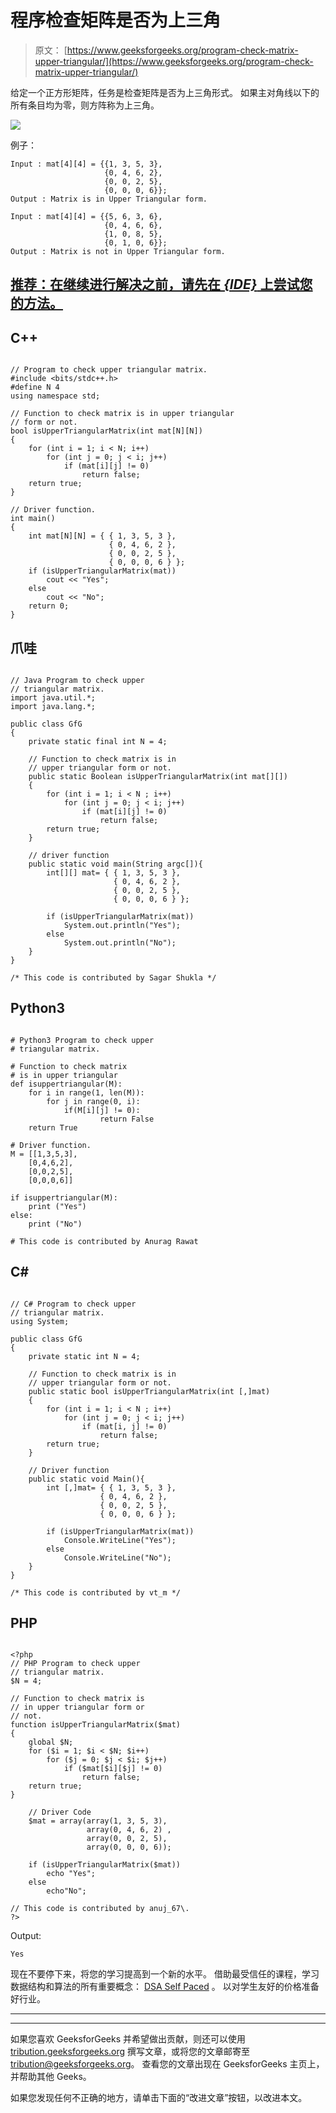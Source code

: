 # 程序检查矩阵是否为上三角

> 原文： [https://www.geeksforgeeks.org/program-check-matrix-upper-triangular/](https://www.geeksforgeeks.org/program-check-matrix-upper-triangular/)

给定一个正方形矩阵，任务是检查矩阵是否为上三角形式。 如果主对角线以下的所有条目均为零，则方阵称为上三角。

![](img/aec884395a5633faf9dd50e65feda1dc.png)

例子：

```
Input : mat[4][4] = {{1, 3, 5, 3},
                     {0, 4, 6, 2},
                     {0, 0, 2, 5},
                     {0, 0, 0, 6}};
Output : Matrix is in Upper Triangular form.

Input : mat[4][4] = {{5, 6, 3, 6},
                     {0, 4, 6, 6},
                     {1, 0, 8, 5},
                     {0, 1, 0, 6}};
Output : Matrix is not in Upper Triangular form.

```

## [推荐：在继续进行解决之前，请先在 ***{IDE}*** 上尝试您的方法。](https://ide.geeksforgeeks.org/)

## C++ 

```

// Program to check upper triangular matrix. 
#include <bits/stdc++.h> 
#define N 4 
using namespace std; 

// Function to check matrix is in upper triangular 
// form or not. 
bool isUpperTriangularMatrix(int mat[N][N]) 
{ 
    for (int i = 1; i < N; i++) 
        for (int j = 0; j < i; j++) 
            if (mat[i][j] != 0) 
                return false; 
    return true; 
} 

// Driver function. 
int main() 
{ 
    int mat[N][N] = { { 1, 3, 5, 3 }, 
                      { 0, 4, 6, 2 }, 
                      { 0, 0, 2, 5 }, 
                      { 0, 0, 0, 6 } }; 
    if (isUpperTriangularMatrix(mat)) 
        cout << "Yes"; 
    else
        cout << "No"; 
    return 0; 
} 

```

## 爪哇

```

// Java Program to check upper  
// triangular matrix. 
import java.util.*; 
import java.lang.*; 

public class GfG 
{ 
    private static final int N = 4; 

    // Function to check matrix is in 
    // upper triangular form or not. 
    public static Boolean isUpperTriangularMatrix(int mat[][]) 
    { 
        for (int i = 1; i < N ; i++) 
            for (int j = 0; j < i; j++) 
                if (mat[i][j] != 0) 
                    return false; 
        return true; 
    }  

    // driver function 
    public static void main(String argc[]){ 
        int[][] mat= { { 1, 3, 5, 3 }, 
                       { 0, 4, 6, 2 }, 
                       { 0, 0, 2, 5 }, 
                       { 0, 0, 0, 6 } }; 

        if (isUpperTriangularMatrix(mat)) 
            System.out.println("Yes"); 
        else
            System.out.println("No"); 
    } 
} 

/* This code is contributed by Sagar Shukla */

```

## Python3

```

# Python3 Program to check upper  
# triangular matrix. 

# Function to check matrix  
# is in upper triangular 
def isuppertriangular(M): 
    for i in range(1, len(M)): 
        for j in range(0, i): 
            if(M[i][j] != 0):  
                    return False
    return True

# Driver function. 
M = [[1,3,5,3], 
    [0,4,6,2], 
    [0,0,2,5], 
    [0,0,0,6]] 

if isuppertriangular(M): 
    print ("Yes") 
else: 
    print ("No") 

# This code is contributed by Anurag Rawat 

```

## C# 

```

// C# Program to check upper  
// triangular matrix. 
using System; 

public class GfG 
{ 
    private static int N = 4; 

    // Function to check matrix is in 
    // upper triangular form or not. 
    public static bool isUpperTriangularMatrix(int [,]mat) 
    { 
        for (int i = 1; i < N ; i++) 
            for (int j = 0; j < i; j++) 
                if (mat[i, j] != 0) 
                    return false; 
        return true; 
    }  

    // Driver function 
    public static void Main(){ 
        int [,]mat= { { 1, 3, 5, 3 }, 
                    { 0, 4, 6, 2 }, 
                    { 0, 0, 2, 5 }, 
                    { 0, 0, 0, 6 } }; 

        if (isUpperTriangularMatrix(mat)) 
            Console.WriteLine("Yes"); 
        else
            Console.WriteLine("No"); 
    } 
} 

/* This code is contributed by vt_m */

```

## PHP

```

<?php 
// PHP Program to check upper  
// triangular matrix. 
$N = 4; 

// Function to check matrix is  
// in upper triangular form or 
// not. 
function isUpperTriangularMatrix($mat) 
{ 
    global $N; 
    for ($i = 1; $i < $N; $i++) 
        for ($j = 0; $j < $i; $j++) 
            if ($mat[$i][$j] != 0) 
                return false; 
    return true; 
} 

    // Driver Code 
    $mat = array(array(1, 3, 5, 3), 
                 array(0, 4, 6, 2) , 
                 array(0, 0, 2, 5), 
                 array(0, 0, 0, 6)); 

    if (isUpperTriangularMatrix($mat)) 
        echo "Yes"; 
    else
        echo"No"; 

// This code is contributed by anuj_67\. 
?> 

```

Output:

```
Yes
```

现在不要停下来，将您的学习提高到一个新的水平。 借助最受信任的课程，学习数据结构和算法的所有重要概念： [DSA Self Paced](https://practice.geeksforgeeks.org/courses/dsa-self-paced?utm_source=geeksforgeeks&utm_medium=article&utm_campaign=gfg_article_dsa_content_bottom) 。 以对学生友好的价格准备好行业。

* * *

* * *

如果您喜欢 GeeksforGeeks 并希望做出贡献，则还可以使用 [tribution.geeksforgeeks.org](https://contribute.geeksforgeeks.org/) 撰写文章，或将您的文章邮寄至 tribution@geeksforgeeks.org。 查看您的文章出现在 GeeksforGeeks 主页上，并帮助其他 Geeks。

如果您发现任何不正确的地方，请单击下面的“改进文章”按钮，以改进本文。